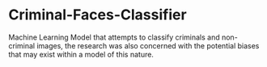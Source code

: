 # Criminal-Faces-Classifier
Machine Learning Model that attempts to classify criminals and non-criminal images, the research was also concerned with the potential biases that may exist within a model of this nature.
